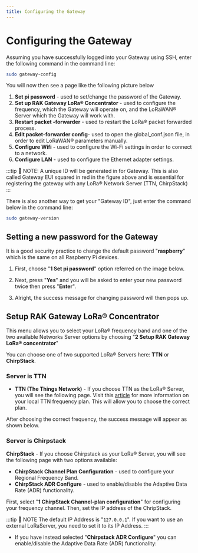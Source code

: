 ```yaml
---
title: Configuring the Gateway
---
```


# Configuring the Gateway

Assuming you have successfully logged into your Gateway using SSH, enter the following command in the command line:

```sh
sudo gateway-config
```

You will now then see a page like the following picture below

<rk-img
  src="/assets/images/quick-start-guide/rak7244/6.configure the gateway/gateway_id.png"
  width="100%"
  figure-number="1"
  caption="Config Options for the Gateway"
/>

1. **Set pi password** - used to set/change the password of the Gateway.
2. **Set up RAK Gateway LoRa® Concentrator** - used to configure the frequency, which the Gateway will operate on, and the LoRaWAN® Server which the Gateway will work with.
3. **Restart packet -forwarder** - used to restart the LoRa® packet forwarded process.
4. **Edit packet-forwarder config**- used to open the global_conf.json file, in order to edit LoRaWAN® parameters manually.
5. **Configure Wifi** - used to configure the Wi-Fi settings in order to connect to a network.
6. **Configure LAN** - used to configure the Ethernet adapter settings.

:::tip 📝 NOTE:
 A unique ID will be generated in for Gateway. This is also called Gateway EUI squared in red in the figure above and is essential for registering the gateway with any LoRa® Network Server (TTN, ChirpStack)
:::

There is also another way to get your "Gateway ID", just enter the command below in the command line:

```sh
sudo gateway-version
```
<rk-img
  src="/assets/images/quick-start-guide/rak7244/6.configure the gateway/gateway_id_cmd.png"
  width="70%"
  figure-number="2"
  caption="Gateway ID using the command line"
/>

## Setting a new password for the Gateway
It is a good security practice to change the default password "**raspberry**" which is the same on all Raspberry Pi devices.

1. First, choose "**1 Set pi password**" option referred on the image below.

<rk-img
  src="/assets/images/quick-start-guide/rak7244/6.configure the gateway/set_pi_pwd.png"
  width="100%"
  figure-number="3"
  caption="Set Pi Password"
/>

2. Next, press "**Yes**" and you will be asked to enter your new password twice then press "**Enter**".

<rk-img
  src="/assets/images/quick-start-guide/rak7244/6.configure the gateway/confirm_pwd.png"
  width="100%"
  figure-number="4"
  caption="Confirm Password Change"
/>

3. Alright, the success message for changing password will then pops up.

<rk-img
  src="/assets/images/quick-start-guide/rak7244/6.configure the gateway/success_pwd_change.png"
  width="100%"
  figure-number="5"
  caption="Successful Password Change"
/>

## Setup RAK Gateway LoRa® Concentrator

This menu allows you to select your LoRa® frequency band and one of the two available Networks Server options by choosing "**2 Setup RAK Gateway LoRa® concentrator**"

<rk-img
  src="/assets/images/quick-start-guide/rak7244/6.configure the gateway/setup_rak_gateway.jpg"
  width="100%"
  figure-number="6"
  caption="Choosing Setup RAK Gateway LoRa® concentrator"
/>

You can choose one of two supported LoRa® Servers here: **TTN** or **ChirpStack**.

### Server is TTN

<rk-img
  src="/assets/images/quick-start-guide/rak7244/6.configure the gateway/server_ttn.png"
  width="100%"
  figure-number="7"
  caption="Server is TTN"
/>

* **TTN (The Things Network)** - If you choose TTN as the LoRa® Server, you will see the following page. Visit this [article](https://www.thethingsnetwork.org/docs/lorawan/frequencies-by-country.html) for more information on your local TTN frequency plan. This will allow you to choose the correct plan.

<rk-img
  src="/assets/images/quick-start-guide/rak7244/6.configure the gateway/ttn_channel_plan.jpg"
  width="100%"
  figure-number="8"
  caption="Selecting the TTN Channel Plan"
/>

After choosing the correct frequency, the success message will appear as shown below.

<rk-img
  src="/assets/images/quick-start-guide/rak7244/6.configure the gateway/success_freq_change.png"
  width="100%"
  figure-number="9"
  caption="Successfully Changed the Frequency"
/>

### Server is Chirpstack

<rk-img
  src="/assets/images/quick-start-guide/rak7244/6.configure the gateway/chirpstack.png"
  width="100%"
  figure-number="10"
  caption="Server Is Chirpstack"
/>

**ChirpStack** - If you choose Chirpstack as your LoRa® Server, you will see the following page with two options available:

* **ChirpStack Channel Plan Configuration** - used to configure your Regional Frequency Band.
* **ChirpStack ADR Configure** - used to enable/disable the Adaptive Data Rate (ADR) functionality.

First, select "**1 ChirpStack Channel-plan configuration**" for configuring your frequency channel. Then, set the IP address of the ChripStack.

<rk-img
  src="/assets/images/quick-start-guide/rak7244/6.configure the gateway/chirpstack_channel.png"
  width="100%"
  figure-number="11"
  caption="Regional Frequency Band Option"
/>

<rk-img
  src="/assets/images/quick-start-guide/rak7244/6.configure the gateway/loraserver_ip.png"
  width="100%"
  figure-number="12"
  caption="Default LoRaServer IP Address"
/>

:::tip 📝 NOTE
 The default IP Address is "`127.0.0.1`". If you want to use an external LoRaServer, you need to set it to its IP Address.
:::

* If you have instead selected "**Chirpstack ADR Configure**" you can enable/disable the Adaptive Data Rate (ADR) functionality:

<rk-img
  src="/assets/images/quick-start-guide/rak7244/6.configure the gateway/adr_settings.png"
  width="100%"
  figure-number="13"
  caption="Chirpstack ADR Enable/Disable"
/>